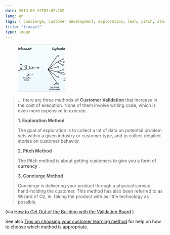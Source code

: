 ```yaml
---
date: 2013-05-22T07:07:28Z
lang: en
tags: [ concierge, customer development, exploration, lean, pitch, startup, validation ]
title: "(image)"
type: image
---
```


<figure>
<a
href="https://hugo.ferreira.cc/there-are-three-methods-of-customer-validation/attachment/483/"
rel="attachment"><img
src="tumblr_mn7la0BVSg1qz82meo1_1280-150x150.png"
width="150" height="150" /></a></figure>

>
> ... there are three methods of **Customer Validation** that increase
> in the cost of execution. None of them involve writing code, which is
> even more expensive to execute.
>
> **1. Exploration Method**
>
> The goal of exploration is to collect a lot of data on potential
> problem sets within a given industry or customer type, and to collect
> detailed stories on customer behavior.
>
> **2. Pitch Method**
>
> The Pitch method is about getting customers to give you a form of
> **currency** .
>
> **3. Concierge Method**
>
> Concierge is delivering your product through a physical service,
> hand-holding the customer. This method has also been referred to as
> Wizard of Oz, ie. faking the product with as little technology as
> possible.

(via [How to Get Out of the Building with the Validation
Board](http://blog.leanstartupmachine.com/2012/10/how-to-get-out-of-the-building-with-the-validation-board)
)

See also [Tips on choosing your customer learning
method](http://www.saintsal.com/2012/10/how-to-choose-your-customer-learning-method/)
for help on how to choose which method is appropriate.


